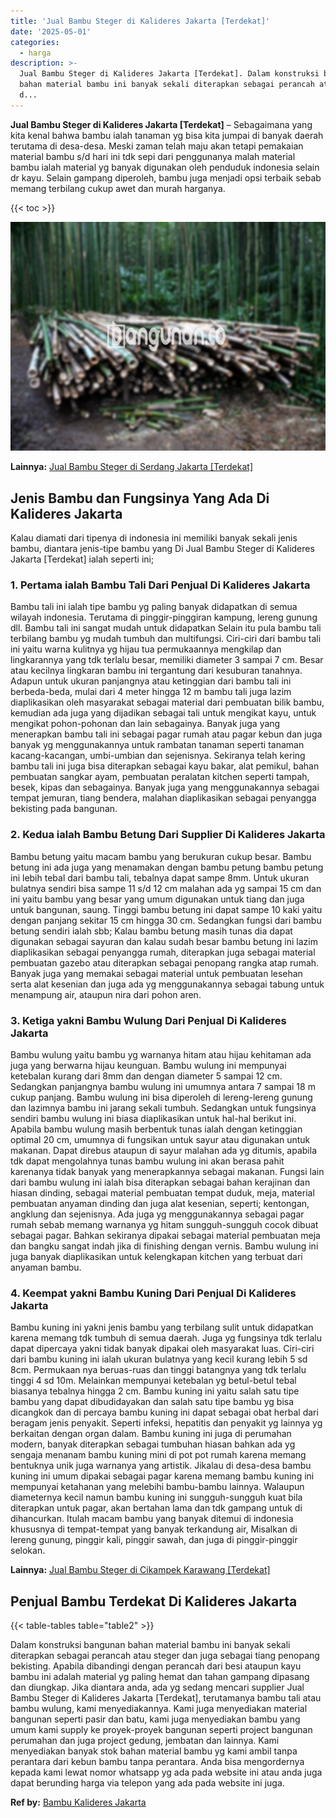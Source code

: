 ```yaml
---
title: 'Jual Bambu Steger di Kalideres Jakarta [Terdekat]'
date: '2025-05-01'
categories:
  - harga
description: >-
  Jual Bambu Steger di Kalideres Jakarta [Terdekat]. Dalam konstruksi bangunan
  bahan material bambu ini banyak sekali diterapkan sebagai perancah atau steger
  d...
---
```


**Jual Bambu Steger di Kalideres Jakarta \[Terdekat\]** – Sebagaimana yang kita kenal bahwa bambu ialah tanaman yg bisa kita jumpai di banyak daerah terutama di desa-desa. Meski zaman telah maju akan tetapi pemakaian material bambu s/d hari ini tdk sepi dari penggunanya malah material bambu ialah material yg banyak digunakan oleh penduduk indonesia selain dr kayu. Selain gampang diperoleh, bambu juga menjadi opsi terbaik sebab memang terbilang cukup awet dan murah harganya.

{{< toc >}}

![Jual Bambu Steger di Kalideres Jakarta [Terdekat]](/images/jual-bambu-tali-30.png)

**Lainnya:** [Jual Bambu Steger di Serdang Jakarta \[Terdekat\]](https://bambu.bangunan.co/jual-bambu-steger-di-serdang-jakarta-terdekat/)

## Jenis Bambu dan Fungsinya Yang Ada Di Kalideres Jakarta

Kalau diamati dari tipenya di indonesia ini memiliki banyak sekali jenis bambu, diantara jenis-tipe bambu yang Di Jual Bambu Steger di Kalideres Jakarta \[Terdekat\] ialah seperti ini;

### 1\. Pertama ialah Bambu Tali Dari Penjual Di Kalideres Jakarta

Bambu tali ini ialah tipe bambu yg paling banyak didapatkan di semua wilayah indonesia. Terutama di pinggir-pinggiran kampung, lereng gunung dll. Bambu tali ini sangat mudah untuk didapatkan Selain itu pula bambu tali terbilang bambu yg mudah tumbuh dan multifungsi. Ciri-ciri dari bambu tali ini yaitu warna kulitnya yg hijau tua permukaannya mengkilap dan lingkarannya yang tdk terlalu besar, memiliki diameter 3 sampai 7 cm. Besar atau kecilnya lingkaran bambu ini tergantung dari kesuburan tanahnya. Adapun untuk ukuran panjangnya atau ketinggian dari bambu tali ini berbeda-beda, mulai dari 4 meter hingga 12 m bambu tali juga lazim diaplikasikan oleh masyarakat sebagai material dari pembuatan bilik bambu, kemudian ada juga yang dijadikan sebagai tali untuk mengikat kayu, untuk mengikat pohon-pohonan dan lain sebagainya. Banyak juga yang menerapkan bambu tali ini sebagai pagar rumah atau pagar kebun dan juga banyak yg menggunakannya untuk rambatan tanaman seperti tanaman kacang-kacangan, umbi-umbian dan sejenisnya. Sekiranya telah kering bambu tali ini juga bisa diterapkan sebagai kayu bakar, alat pemikul, bahan pembuatan sangkar ayam, pembuatan peralatan kitchen seperti tampah, besek, kipas dan sebagainya. Banyak juga yang menggunakannya sebagai tempat jemuran, tiang bendera, malahan diaplikasikan sebagai penyangga bekisting pada bangunan.

### 2\. Kedua ialah Bambu Betung Dari Supplier Di Kalideres Jakarta

Bambu betung yaitu macam bambu yang berukuran cukup besar. Bambu betung ini ada juga yang menamakan dengan bambu petung bambu petung ini lebih tebal dari bambu tali, tebalnya dapat sampe 8mm. Untuk ukuran bulatnya sendiri bisa sampe 11 s/d 12 cm malahan ada yg sampai 15 cm dan ini yaitu bambu yang besar yang umum digunakan untuk tiang dan juga untuk bangunan, saung. Tinggi bambu betung ini dapat sampe 10 kaki yaitu dengan panjang sekitar 15 cm hingga 30 cm. Sedangkan fungsi dari bambu betung sendiri ialah sbb; Kalau bambu betung masih tunas dia dapat digunakan sebagai sayuran dan kalau sudah besar bambu betung ini lazim diaplikasikan sebagai penyangga rumah, diterapkan juga sebagai material pembuatan gazebo atau diterapkan sebagai penopang rangka atap rumah. Banyak juga yang memakai sebagai material untuk pembuatan lesehan serta alat kesenian dan juga ada yg menggunakannya sebagai tabung untuk menampung air, ataupun nira dari pohon aren.

### 3\. Ketiga yakni Bambu Wulung Dari Penjual Di Kalideres Jakarta

Bambu wulung yaitu bambu yg warnanya hitam atau hijau kehitaman ada juga yang berwarna hijau keunguan. Bambu wulung ini mempunyai ketebalan kurang dari 8mm dan dengan diameter 5 sampai 12 cm. Sedangkan panjangnya bambu wulung ini umumnya antara 7 sampai 18 m cukup panjang. Bambu wulung ini bisa diperoleh di lereng-lereng gunung dan lazimnya bambu ini jarang sekali tumbuh. Sedangkan untuk fungsinya sendiri bambu wulung ini biasa diaplikasikan untuk hal-hal berikut ini. Apabila bambu wulung masih berbentuk tunas ialah dengan ketinggian optimal 20 cm, umumnya di fungsikan untuk sayur atau digunakan untuk makanan. Dapat direbus ataupun di sayur malahan ada yg ditumis, apabila tdk dapat mengolahnya tunas bambu wulung ini akan berasa pahit karenanya tidak banyak yang menerapkannya sebagai makanan. Fungsi lain dari bambu wulung ini ialah bisa diterapkan sebagai bahan kerajinan dan hiasan dinding, sebagai material pembuatan tempat duduk, meja, material pembuatan anyaman dinding dan juga alat kesenian, seperti; kentongan, angklung dan sejenisnya. Ada juga yg menggunakannya sebagai pagar rumah sebab memang warnanya yg hitam sungguh-sungguh cocok dibuat sebagai pagar. Bahkan sekiranya dipakai sebagai material pembuatan meja dan bangku sangat indah jika di finishing dengan vernis. Bambu wulung ini juga banyak diaplikasikan untuk kelengkapan kitchen yang terbuat dari anyaman bambu.

### 4\. Keempat yakni Bambu Kuning Dari Penjual Di Kalideres Jakarta

Bambu kuning ini yakni jenis bambu yang terbilang sulit untuk didapatkan karena memang tdk tumbuh di semua daerah. Juga yg fungsinya tdk terlalu dapat dipercaya yakni tidak banyak dipakai oleh masyarakat luas. Ciri-ciri dari bambu kuning ini ialah ukuran bulatnya yang kecil kurang lebih 5 sd 8cm. Permukaan nya beruas-ruas dan tinggi batangnya yang tdk terlalu tinggi 4 sd 10m. Melainkan mempunyai ketebalan yg betul-betul tebal biasanya tebalnya hingga 2 cm. Bambu kuning ini yaitu salah satu tipe bambu yang dapat dibudidayakan dan salah satu tipe bambu yg bisa dicangkok dan di percaya bambu kuning ini dapat sebagai obat herbal dari beragam jenis penyakit. Seperti infeksi, hepatitis dan penyakit yg lainnya yg berkaitan dengan organ dalam. Bambu kuning ini juga di perumahan modern, banyak diterapkan sebagai tumbuhan hiasan bahkan ada yg sengaja menanam bambu kuning mini di pot pot rumah karena memang bentuknya unik juga warnanya yang artistik. Jikalau di desa-desa bambu kuning ini umum dipakai sebagai pagar karena memang bambu kuning ini mempunyai ketahanan yang melebihi bambu-bambu lainnya. Walaupun diameternya kecil namun bambu kuning ini sungguh-sungguh kuat bila diterapkan untuk pagar, akan bertahan lama dan tdk gampang untuk di dihancurkan. Itulah macam bambu yang banyak ditemui di indonesia khususnya di tempat-tempat yang banyak terkandung air, Misalkan di lereng gunung, pinggir kali, pinggir sawah, dan juga di pinggir-pinggir selokan.

**Lainnya:** [Jual Bambu Steger di Cikampek Karawang \[Terdekat\]](https://bambu.bangunan.co/jual-bambu-steger-di-cikampek-karawang-terdekat/)

## Penjual Bambu Terdekat Di Kalideres Jakarta

{{< table-tables table="table2" >}}

Dalam konstruksi bangunan bahan material bambu ini banyak sekali diterapkan sebagai perancah atau steger dan juga sebagai tiang penopang bekisting. Apabila dibandingi dengan perancah dari besi ataupun kayu bambu ini adalah material yg paling hemat dan tahan gampang dipasang dan diungkap. Jika diantara anda, ada yg sedang mencari supplier Jual Bambu Steger di Kalideres Jakarta \[Terdekat\], terutamanya bambu tali atau bambu wulung, kami menyediakannya. Kami juga menyediakan material bangunan seperti pasir dan batu, kami juga menyediakan bambu yang umum kami supply ke proyek-proyek bangunan seperti project bangunan perumahan dan juga project gedung, jembatan dan lainnya. Kami menyediakan banyak stok bahan material bambu yg kami ambil tanpa perantara dari kebun bambu tanpa perantara. Anda bisa mengordernya kepada kami lewat nomor whatsapp yg ada pada website ini atau anda juga dapat berunding harga via telepon yang ada pada website ini juga.

**Ref by:** [Bambu Kalideres Jakarta](https://id.wikipedia.org/wiki/Bambu)
